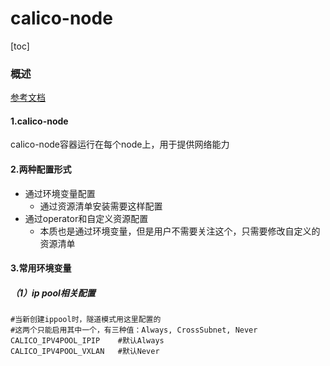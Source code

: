 # calico-node

[toc]

### 概述

[参考文档](https://docs.projectcalico.org/reference/node/configuration)

#### 1.calico-node
calico-node容器运行在每个node上，用于提供网络能力

#### 2.两种配置形式

* 通过环境变量配置
  * 通过资源清单安装需要这样配置
* 通过operator和自定义资源配置
  * 本质也是通过环境变量，但是用户不需要关注这个，只需要修改自定义的资源清单

#### 3.常用环境变量

##### （1）ip pool相关配置
```shell
#当新创建ippool时，隧道模式用这里配置的
#这两个只能启用其中一个，有三种值：Always, CrossSubnet, Never
CALICO_IPV4POOL_IPIP    #默认Always
CALICO_IPV4POOL_VXLAN   #默认Never
```
